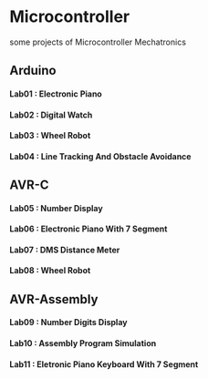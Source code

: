 # Microcontroller
some projects of Microcontroller Mechatronics
## Arduino
#### Lab01 : Electronic Piano
#### Lab02 : Digital Watch
#### Lab03 : Wheel Robot
#### Lab04 : Line Tracking And Obstacle Avoidance
## AVR-C
#### Lab05 : Number Display 
#### Lab06 : Electronic Piano With 7 Segment
#### Lab07 : DMS Distance Meter
#### Lab08 : Wheel Robot
## AVR-Assembly
#### Lab09 : Number Digits Display
#### Lab10 : Assembly Program Simulation
#### Lab11 : Eletronic Piano Keyboard With 7 Segment
